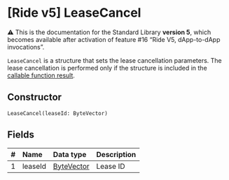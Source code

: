 # [Ride v5] LeaseCancel

:warning: This is the documentation for the Standard Library **version 5**, which becomes available after activation of feature #16 “Ride V5, dApp-to-dApp invocations”.

`LeaseCancel` is a structure that sets the lease cancellation parameters. The lease cancellation is performed only if the structure is included in the [callable function result](/en/ride/v5/functions/callable-function#invocation-result-2).

## Constructor

```ride
LeaseCancel(leaseId: ByteVector)
```

## Fields

| # | Name | Data type | Description |
| :--- | :--- | :--- | :--- |
| 1 | leaseId | [ByteVector](/en/ride/v5/data-types/byte-vector) | Lease ID |
